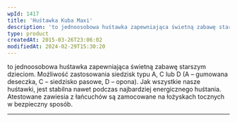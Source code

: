 ```yaml
---
wpId: 1417
title: 'Huśtawka Kuba Maxi'
description: 'to jednoosobowa huśtawka zapewniająca świetną zabawę starszym dzieciom. Możliwość zastosowania siedzisk typu A, C lub D (A – gumowana deseczka, C – siedzisko pasowe, D – opona). Jak wszystkie nasze huśtawki, jest stabilna nawet podczas najbardziej energicznego huśtania. Atestowane zawiesia z łańcuchów są zamocowane na łożyskach tocznych w bezpieczny sposób.'
type: product
createdAt: 2015-03-26T23:06:02
modifiedAt: 2024-02-29T15:30:20
---
```



to jednoosobowa huśtawka zapewniająca świetną zabawę starszym dzieciom. Możliwość zastosowania siedzisk typu A, C lub D (A – gumowana deseczka, C – siedzisko pasowe, D – opona). Jak wszystkie nasze huśtawki, jest stabilna nawet podczas najbardziej energicznego huśtania. Atestowane zawiesia z łańcuchów są zamocowane na łożyskach tocznych w bezpieczny sposób.

* * *